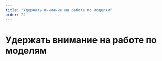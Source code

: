 ```yaml
---
title: "Удержать внимание на работе по моделям"
order: 22
---
```


# Удержать внимание на работе по моделям

